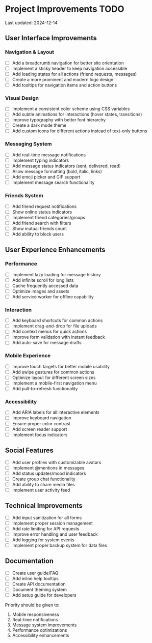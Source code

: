 # Project Improvements TODO

Last updated: 2024-12-14

## User Interface Improvements

### Navigation & Layout
- [ ] Add a breadcrumb navigation for better site orientation
- [ ] Implement a sticky header to keep navigation accessible
- [ ] Add loading states for all actions (friend requests, messages)
- [ ] Create a more prominent and modern logo design
- [ ] Add tooltips for navigation items and action buttons

### Visual Design
- [ ] Implement a consistent color scheme using CSS variables
- [ ] Add subtle animations for interactions (hover states, transitions)
- [ ] Improve typography with better font hierarchy
- [ ] Create a dark mode theme
- [ ] Add custom icons for different actions instead of text-only buttons

### Messaging System
- [ ] Add real-time message notifications
- [ ] Implement typing indicators
- [ ] Add message status indicators (sent, delivered, read)
- [ ] Allow message formatting (bold, italic, links)
- [ ] Add emoji picker and GIF support
- [ ] Implement message search functionality

### Friends System
- [ ] Add friend request notifications
- [ ] Show online status indicators
- [ ] Implement friend categories/groups
- [ ] Add friend search with filters
- [ ] Show mutual friends count
- [ ] Add ability to block users

## User Experience Enhancements

### Performance
- [ ] Implement lazy loading for message history
- [ ] Add infinite scroll for long lists
- [ ] Cache frequently accessed data
- [ ] Optimize images and assets
- [ ] Add service worker for offline capability

### Interaction
- [ ] Add keyboard shortcuts for common actions
- [ ] Implement drag-and-drop for file uploads
- [ ] Add context menus for quick actions
- [ ] Improve form validation with instant feedback
- [ ] Add auto-save for message drafts

### Mobile Experience
- [ ] Improve touch targets for better mobile usability
- [ ] Add swipe gestures for common actions
- [ ] Optimize layout for different screen sizes
- [ ] Implement a mobile-first navigation menu
- [ ] Add pull-to-refresh functionality

### Accessibility
- [ ] Add ARIA labels for all interactive elements
- [ ] Improve keyboard navigation
- [ ] Ensure proper color contrast
- [ ] Add screen reader support
- [ ] Implement focus indicators

## Social Features
- [ ] Add user profiles with customizable avatars
- [ ] Implement @mentions in messages
- [ ] Add status updates/mood indicators
- [ ] Create group chat functionality
- [ ] Add ability to share media files
- [ ] Implement user activity feed

## Technical Improvements
- [ ] Add input sanitization for all forms
- [ ] Implement proper session management
- [ ] Add rate limiting for API requests
- [ ] Improve error handling and user feedback
- [ ] Add logging for system events
- [ ] Implement proper backup system for data files

## Documentation
- [ ] Create user guide/FAQ
- [ ] Add inline help tooltips
- [ ] Create API documentation
- [ ] Document theming system
- [ ] Add setup guide for developers

Priority should be given to:
1. Mobile responsiveness
2. Real-time notifications
3. Message system improvements
4. Performance optimizations
5. Accessibility enhancements
